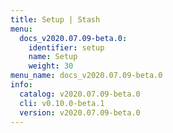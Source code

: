 ```yaml
---
title: Setup | Stash
menu:
  docs_v2020.07.09-beta.0:
    identifier: setup
    name: Setup
    weight: 30
menu_name: docs_v2020.07.09-beta.0
info:
  catalog: v2020.07.09-beta.0
  cli: v0.10.0-beta.1
  version: v2020.07.09-beta.0
---
```


